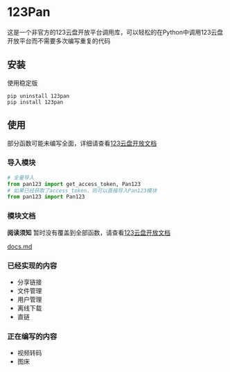 # 123Pan
这是一个非官方的123云盘开放平台调用库，可以轻松的在Python中调用123云盘开放平台而不需要多次编写重复的代码
## 安装
使用稳定版
```
pip uninstall 123pan
pip install 123pan
```
## 使用
部分函数可能未编写全面，详细请查看[123云盘开放文档](https://123yunpan.yuque.com/org-wiki-123yunpan-muaork/cr6ced/ppsuasz6rpioqbyt)
### 导入模块
```python
# 全量导入
from pan123 import get_access_token, Pan123
# 如果已经获取了access_token，则可以直接导入Pan123模块
from pan123 import Pan123
```
### 模块文档
**阅读须知** 暂时没有覆盖到全部函数，请查看[123云盘开放文档](https://123yunpan.yuque.com/org-wiki-123yunpan-muaork/cr6ced/ppsuasz6rpioqbyt)

[docs.md](https://github.com/SodaCodeSave/Pan123/blob/main/docs.md)

### 已经实现的内容
- 分享链接
- 文件管理
- 用户管理
- 离线下载
- 直链
### 正在编写的内容
- 视频转码 
- 图床